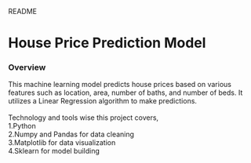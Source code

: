 README

<h1> House Price Prediction Model </h1>
<h3>Overview</h3>
This machine learning model predicts house prices based on various features such as location, area, number of baths, and number of beds. It utilizes a Linear Regression algorithm to make predictions.<br>
<br>
Technology and tools wise this project covers, <br>
1.Python <br>
2.Numpy and Pandas for data cleaning <br>
3.Matplotlib for data visualization <br>
4.Sklearn for model building <br>
<br>

